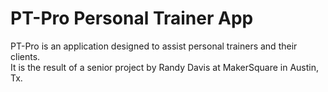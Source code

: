 # PT-Pro Personal Trainer App

PT-Pro is an application designed to assist personal trainers and their clients.  
It is the result of a senior project by Randy Davis at MakerSquare in Austin, Tx. 